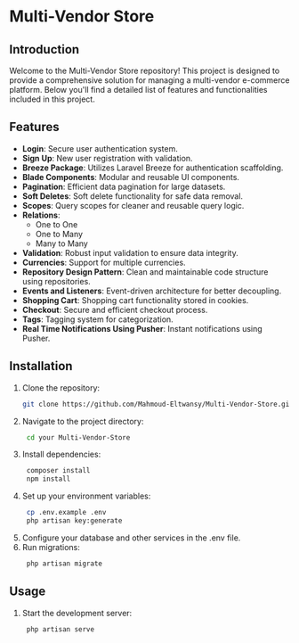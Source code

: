# Multi-Vendor Store

## Introduction
Welcome to the Multi-Vendor Store repository! This project is designed to provide a comprehensive solution for managing a multi-vendor e-commerce platform. Below you'll find a detailed list of features and functionalities included in this project.

## Features
- **Login**: Secure user authentication system.
- **Sign Up**: New user registration with validation.
- **Breeze Package**: Utilizes Laravel Breeze for authentication scaffolding.
- **Blade Components**: Modular and reusable UI components.
- **Pagination**: Efficient data pagination for large datasets.
- **Soft Deletes**: Soft delete functionality for safe data removal.
- **Scopes**: Query scopes for cleaner and reusable query logic.
- **Relations**: 
  - One to One
  - One to Many
  - Many to Many
- **Validation**: Robust input validation to ensure data integrity.
- **Currencies**: Support for multiple currencies.
- **Repository Design Pattern**: Clean and maintainable code structure using repositories.
- **Events and Listeners**: Event-driven architecture for better decoupling.
- **Shopping Cart**: Shopping cart functionality stored in cookies.
- **Checkout**: Secure and efficient checkout process.
- **Tags**: Tagging system for categorization.
- **Real Time Notifications Using Pusher**: Instant notifications using Pusher.

## Installation
1. Clone the repository:
   ```bash
   git clone https://github.com/Mahmoud-Eltwansy/Multi-Vendor-Store.git
2. Navigate to the project directory:
   ```bash
    cd your Multi-Vendor-Store
3. Install dependencies:
   ```bash
    composer install
    npm install
4. Set up your environment variables:
   ```bash
    cp .env.example .env 
    php artisan key:generate
5. Configure your database and other services in the .env file.
6. Run migrations:
   ```bash
    php artisan migrate
## Usage
1. Start the development server:
   ```bash
    php artisan serve
